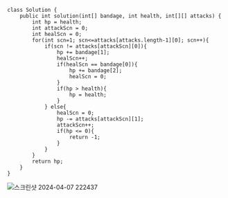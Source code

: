     class Solution {
        public int solution(int[] bandage, int health, int[][] attacks) {
            int hp = health;
            int attackScn = 0;
            int healScn = 0;
            for(int scn=1; scn<=attacks[attacks.length-1][0]; scn++){
                if(scn != attacks[attackScn][0]){
                    hp += bandage[1];
                    healScn++;
                    if(healScn == bandage[0]){
                        hp += bandage[2];
                        healScn = 0;
                    }
                    if(hp > health){
                        hp = health;
                    }
                } else{
                    healScn = 0;
                    hp -= attacks[attackScn][1];
                    attackScn++;
                    if(hp <= 0){
                        return -1;
                    }
                }
            }
            return hp;
        }
    }

![스크린샷 2024-04-07 222437](https://github.com/Ajaewoo/codingTest/assets/95599247/4368916c-ef37-443a-bd5a-9c5c2fd254cf)

